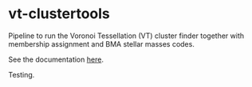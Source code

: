 # vt-clustertools

Pipeline to run the Voronoi Tessellation (VT) cluster finder together with membership assignment and BMA stellar 
masses codes.  

See the documentation [here](https://github.com/SSantosLab/vt-clustertools/wiki).

Testing.
